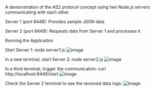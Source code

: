 A demonstration of the AS2 protocol concept using two Node.js servers communicating with each other.

Server 1 (port 8448): Provides sample JSON data

Server 2 (port 8449): Requests data from Server 1 and processes it

Running the Application

Start Server 1: node server1.js
![image](https://github.com/user-attachments/assets/687ba736-469b-4ed3-830a-66394301d7fa)

In a new terminal, start Server 2: node server2.js
![image](https://github.com/user-attachments/assets/1a0ad7c6-c831-4239-bfdb-b267b9c69fcd)

In a third terminal, trigger the communication: curl http://localhost:8449/start
![image](https://github.com/user-attachments/assets/a561c3bd-7c40-49d1-b479-5558c4921482)

Check the Server 2 terminal to see the received data logs:
![image](https://github.com/user-attachments/assets/2e3d2cc3-0cc2-485d-a707-fd3003070c5a)
